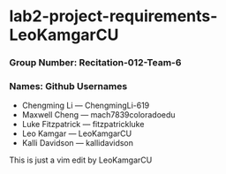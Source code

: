 # lab2-project-requirements-LeoKamgarCU

### Group Number: Recitation-012-Team-6

### Names: Github Usernames
<ul>
<li>Chengming Li — ChengmingLi-619</li>
<li>Maxwell Cheng — mach7839coloradoedu</li>
<li>Luke Fitzpatrick — fitzpatrickluke</li>
<li>Leo Kamgar — LeoKamgarCU</li>
<li>Kalli Davidson — kallidavidson</li>
</ul>

This is just a vim edit by LeoKamgarCU

